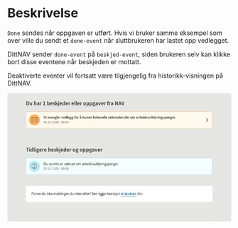 # Beskrivelse

`Done` sendes når oppgaven er utført. Hvis vi bruker samme eksempel som over ville du sendt et `done-event` når sluttbrukeren har lastet opp vedlegget.

DittNAV sender `done-event` på `beskjed-event`, siden brukeren selv kan klikke bort disse eventene når beskjeden er mottatt.

Deaktiverte eventer vil fortsatt være tilgjengelig fra historikk-visningen på DittNAV.

![Images](https://github.com/navikt/brukernotifikasjon-docs/blob/master/docs/assets/Historikk.png?raw=true)
